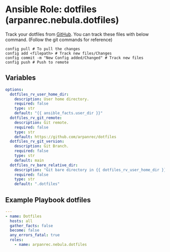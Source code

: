 # Ansible Role: dotfiles (arpanrec.nebula.dotfiles)

Track your dotfiles from [GitHub](https://github.com/arpanrec/dotfiles). You can track these files with below command. (Follow the git commands for reference)

```shell
config pull # To pull the changes
config add <filepath> # Track new files/Changes
config commit -m "New Config added/Changed" # Track new files
config push # Push to remote
```

## Variables

```yaml
options:
  dotfiles_rv_user_home_dir:
    description: User home directory.
    required: false
    type: str
    default: "{{ ansible_facts.user_dir }}"
  dotfiles_rv_git_remote:
    description: Git remote.
    required: false
    type: str
    default: https://github.com/arpanrec/dotfiles
  dotfiles_rv_git_version:
    description: Git Branch.
    required: false
    type: str
    default: main
  dotfiles_rv_bare_relative_dir:
    description: "Git bare directory in {{ dotfiles_rv_user_home_dir }}."
    required: false
    type: str
    default: ".dotfiles"
```

## Example Playbook dotfiles

```yaml
---
- name: Dotfiles
  hosts: all
  gather_facts: false
  become: false
  any_errors_fatal: true
  roles:
    - name: arpanrec.nebula.dotfiles
```
